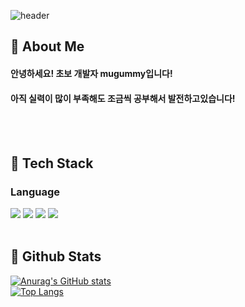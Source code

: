 
<div>
  
  <!--Header-->
  ![header](https://capsule-render.vercel.app/api?type=rect&color=gradient&height=350&section=header&text=Welcome%20to%20my%20github%F0%9F%A4%97)
  
</div>
<div>
  <!--Body-->
  
  ## 👀 About Me
  #### 안녕하세요! 초보 개발자 mugummy입니다!<br/>
  #### 아직 실력이 많이 부족해도 조금씩 공부해서 발전하고있습니다!<br/>
  <br/>
  <br/>
  
  ## 🧱 Tech Stack
  ### Language
  <!--Python-->
  <img src="https://img.shields.io/badge/Python-3776AB?style=flat-square&logo=Python&logoColor=white"/>
  <!--c-->
  <img src="https://img.shields.io/badge/c-A8B9CC?style=flat-square&logo=c&logoColor=white"/>
  <!--html5-->
  <img src="https://img.shields.io/badge/html5-E34F26?style=flat-square&logo=html5&logoColor=white"/>
  <!--kalilinux-->
  <img src="https://img.shields.io/badge/kalilinux-557C94?style=flat-square&logo=kalilinux&logoColor=white"/>
  <br/>
  <br/>
  
  ## 🤔 Github Stats
  [![Anurag's GitHub stats](https://github-readme-stats.vercel.app/api?username=mugummy)](https://github.com/anuraghazra/github-readme-stats)
  <br/>
  [![Top Langs](https://github-readme-stats.vercel.app/api/top-langs/?username=mugummy)](https://github.com/anuraghazra/github-readme-stats)
  
</div>
<!--
**mugummy/mugummy** is a ✨ _special_ ✨ repository because its `README.md` (this file) appears on your GitHub profile.

Here are some ideas to get you started:

- 🔭 I’m currently working on ...
- 🌱 I’m currently learning ...
- 👯 I’m looking to collaborate on ...
- 🤔 I’m looking for help with ...
- 💬 Ask me about ...
- 📫 How to reach me: ...
- 😄 Pronouns: ...
- ⚡ Fun fact: ...
-->
